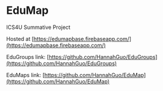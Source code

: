 # EduMap
ICS4U Summative Project

Hosted at [https://edumapbase.firebaseapp.com/](https://edumapbase.firebaseapp.com/)

EduGroups link: [https://github.com/HannahGuo/EduGroups](https://github.com/HannahGuo/EduGroups)

EduMaps link: [https://github.com/HannahGuo/EduMap](https://github.com/HannahGuo/EduMap)
